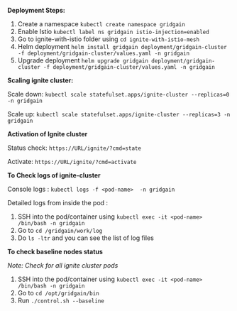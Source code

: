 **Deployment Steps:**

1. Create a namespace
   `kubectl create namespace gridgain`
2. Enable Istio
   `kubectl label ns gridgain istio-injection=enabled`
3. Go to ignite-with-istio folder using `cd ignite-with-istio-mesh`   
4. Helm deployment
   `helm install gridgain deployment/gridgain-cluster -f deployment/gridgain-cluster/values.yaml -n gridgain`
5. Upgrade deployment
   `helm upgrade gridgain deployment/gridgain-cluster -f deployment/gridgain-cluster/values.yaml -n gridgain`

**Scaling ignite cluster:**

Scale down: `kubectl scale statefulset.apps/ignite-cluster --replicas=0 -n gridgain`

Scale up: `kubectl scale statefulset.apps/ignite-cluster --replicas=3 -n gridgain`

**Activation of Ignite cluster**


Status check: `https://URL/ignite/?cmd=state`

Activate: `https://URL/ignite/?cmd=activate`


**To Check logs of ignite-cluster**

Console logs : `kubectl logs -f <pod-name>  -n gridgain`

Detailed logs from inside the pod : 
1. SSH into the pod/container using `kubectl exec -it <pod-name>  /bin/bash -n gridgain`
2. Go to `cd /gridgain/work/log`
3. Do `ls -ltr` and you can see the list of log files

**To check baseline nodes status**

_Note: Check for all  ignite cluster pods_
1. SSH into the pod/container using `kubectl exec -it <pod-name>  /bin/bash -n gridgain`
2. Go to `cd /opt/gridgain/bin`
3. Run `./control.sh --baseline`

